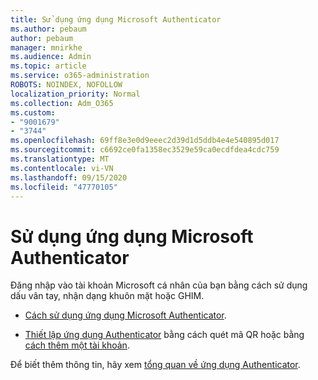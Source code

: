 ```yaml
---
title: Sử dụng ứng dụng Microsoft Authenticator
ms.author: pebaum
author: pebaum
manager: mnirkhe
ms.audience: Admin
ms.topic: article
ms.service: o365-administration
ROBOTS: NOINDEX, NOFOLLOW
localization_priority: Normal
ms.collection: Adm_O365
ms.custom:
- "9001679"
- "3744"
ms.openlocfilehash: 69ff8e3e0d9eeec2d39d1d5ddb4e4e540895d017
ms.sourcegitcommit: c6692ce0fa1358ec3529e59ca0ecdfdea4cdc759
ms.translationtype: MT
ms.contentlocale: vi-VN
ms.lasthandoff: 09/15/2020
ms.locfileid: "47770105"
---
```

# <a name="using-the-microsoft-authenticator-app"></a>Sử dụng ứng dụng Microsoft Authenticator

Đăng nhập vào tài khoản Microsoft cá nhân của bạn bằng cách sử dụng dấu vân tay, nhận dạng khuôn mặt hoặc GHIM.

- [Cách sử dụng ứng dụng Microsoft Authenticator](https://support.microsoft.com/help/4026727/microsoft-account-how-to-use-the-microsoft-authenticator-app). 

- [Thiết lập ứng dụng Authenticator](https://docs.microsoft.com/azure/active-directory/user-help/security-info-setup-auth-app) bằng cách quét mã QR hoặc bằng [cách thêm một tài khoản](https://docs.microsoft.com/azure/active-directory/user-help/user-help-auth-app-add-account-manual).  

Để biết thêm thông tin, hãy xem [tổng quan về ứng dụng Authenticator](https://docs.microsoft.com/azure/active-directory/user-help/user-help-auth-app-overview).
